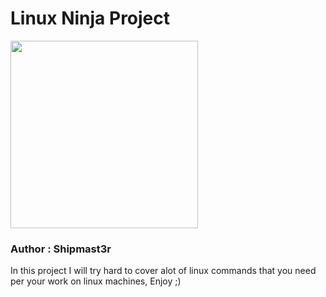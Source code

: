 <h1>Linux Ninja Project</h1>
<img src="https://i.ibb.co/D9TKpDG/Linux-Ninga-1.jpg" width="300px" height="300px" style="background=white;"></img>

<h3> Author : <strong> Shipmast3r</strong></h3>
<p> In this project I will try hard to cover alot of linux commands that you need per your work on linux machines, Enjoy ;)  </p>
